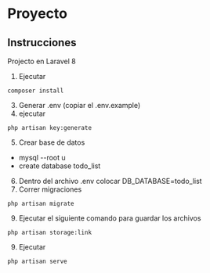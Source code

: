 # Proyecto

## Instrucciones

Projecto en Laravel 8

1. Ejecutar
```
composer install
```
3. Generar .env (copiar el .env.example)
4. ejecutar 
```
php artisan key:generate
```
5. Crear base de datos
 - mysql --root u
 - create database todo_list

6. Dentro del archivo .env colocar DB_DATABASE=todo_list
7. Correr migraciones
```
php artisan migrate
```
9. Ejecutar el siguiente comando para guardar los archivos
```
php artisan storage:link
```
9. Ejecutar
```
php artisan serve
```
